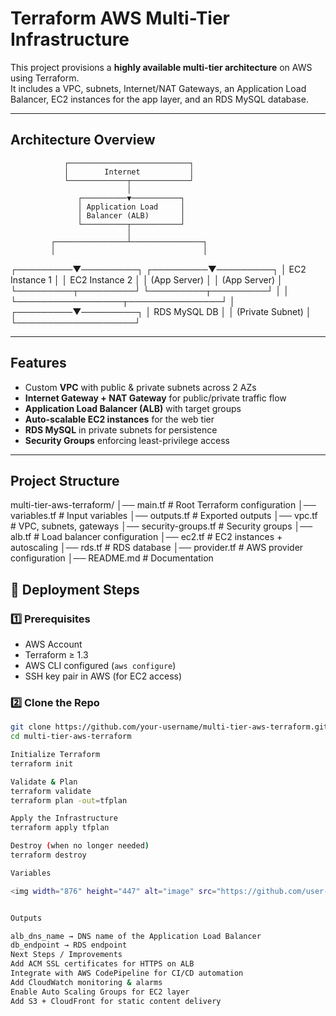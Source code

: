 # Terraform AWS Multi-Tier Infrastructure

This project provisions a **highly available multi-tier architecture** on AWS using Terraform.  
It includes a VPC, subnets, Internet/NAT Gateways, an Application Load Balancer, EC2 instances for the app layer, and an RDS MySQL database.

---

## Architecture Overview

                ┌───────────────────────────┐
                │        Internet           │
                └─────────────┬─────────────┘
                              │
                   ┌──────────▼───────────┐
                   │ Application Load     │
                   │ Balancer (ALB)       │
                   └──────────┬───────────┘
                              │
             ┌────────────────┴────────────────┐
             │                                 │
   ┌─────────▼─────────┐             ┌─────────▼─────────┐
   │ EC2 Instance 1     │             │ EC2 Instance 2     │
   │ (App Server)       │             │ (App Server)       │
   └─────────┬─────────┘             └─────────┬─────────┘
             │                                 │
             └─────────────────┬───────────────┘
                               │
                     ┌─────────▼─────────┐
                     │   RDS MySQL DB    │
                     │ (Private Subnet)  │
                     └───────────────────┘


---

## Features

- Custom **VPC** with public & private subnets across 2 AZs  
- **Internet Gateway + NAT Gateway** for public/private traffic flow  
- **Application Load Balancer (ALB)** with target groups  
- **Auto-scalable EC2 instances** for the web tier  
- **RDS MySQL** in private subnets for persistence  
- **Security Groups** enforcing least-privilege access  

---

## Project Structure

multi-tier-aws-terraform/
│── main.tf # Root Terraform configuration
│── variables.tf # Input variables
│── outputs.tf # Exported outputs
│── vpc.tf # VPC, subnets, gateways
│── security-groups.tf # Security groups
│── alb.tf # Load balancer configuration
│── ec2.tf # EC2 instances + autoscaling
│── rds.tf # RDS database
│── provider.tf # AWS provider configuration
│── README.md # Documentation

## 🚀 Deployment Steps

### 1️⃣ Prerequisites
- AWS Account  
- Terraform ≥ 1.3  
- AWS CLI configured (`aws configure`)  
- SSH key pair in AWS (for EC2 access)  

### 2️⃣ Clone the Repo
```bash
git clone https://github.com/your-username/multi-tier-aws-terraform.git
cd multi-tier-aws-terraform

Initialize Terraform
terraform init

Validate & Plan
terraform validate
terraform plan -out=tfplan

Apply the Infrastructure
terraform apply tfplan

Destroy (when no longer needed)
terraform destroy

Variables

<img width="876" height="447" alt="image" src="https://github.com/user-attachments/assets/0309e9b5-7aaf-43d9-a73d-0c01cf1f5b60" />


Outputs

alb_dns_name → DNS name of the Application Load Balancer
db_endpoint → RDS endpoint
Next Steps / Improvements
Add ACM SSL certificates for HTTPS on ALB
Integrate with AWS CodePipeline for CI/CD automation
Add CloudWatch monitoring & alarms
Enable Auto Scaling Groups for EC2 layer
Add S3 + CloudFront for static content delivery


